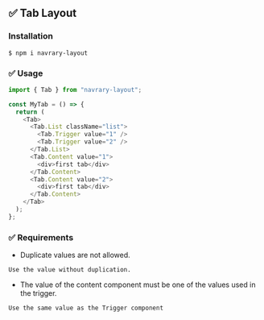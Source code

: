 ## ✅ Tab Layout

### Installation

```
$ npm i navrary-layout

```

### ✅ Usage

```ts
import { Tab } from "navrary-layout";

const MyTab = () => {
  return (
    <Tab>
      <Tab.List className="list">
        <Tab.Trigger value="1" />
        <Tab.Trigger value="2" />
      </Tab.List>
      <Tab.Content value="1">
        <div>first tab</div>
      </Tab.Content>
      <Tab.Content value="2">
        <div>first tab</div>
      </Tab.Content>
    </Tab>
  );
};
```

### ✅ Requirements

- Duplicate values are not allowed.

```
Use the value without duplication.
```

- The value of the content component must be one of the values used in the trigger.

```
Use the same value as the Trigger component
```
